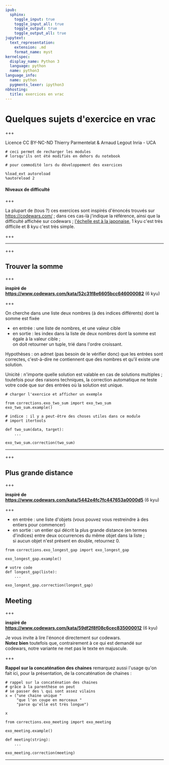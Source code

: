 ```yaml
---
ipub:
  sphinx:
    toggle_input: true
    toggle_input_all: true
    toggle_output: true
    toggle_output_all: true
jupytext:
  text_representation:
    extension: .md
    format_name: myst
kernelspec:
  display_name: Python 3
  language: python
  name: python3
language_info:
  name: python
  pygments_lexer: ipython3
nbhosting:
  title: exercices en vrac
---
```


# Quelques sujets d'exercice en vrac

+++

<div class="licence">
<span>Licence CC BY-NC-ND</span>
<span>Thierry Parmentelat &amp; Arnaud Legout</span>
<span>Inria - UCA</span>
</div>

```{code-cell} ipython3
# ceci permet de recharger les modules
# lorsqu'ils ont été modifiés en dehors du notebook

# pour commodité lors du développement des exercices

%load_ext autoreload
%autoreload 2
```

#### Niveaux de difficulté

+++

La plupart de (tous ?) ces exercices sont inspirés d'énoncés trouvés sur https://codewars.com/ ; dans ces cas-là j'indique la référence, ainsi que la difficulté affichée sur codewars ; [l'échelle est à la japonaise](https://github.com/Codewars/codewars.com/wiki/Kata-Ranking), 1 kyu c'est très difficile et 8 kyu c'est très simple.

+++

******

+++

## Trouver la somme

+++

**inspiré de https://www.codewars.com/kata/52c31f8e6605bcc646000082** (6 kyu)

+++

On cherche dans une liste deux nombres (à des indices différents) dont la somme est fixée

* en entrée : une liste de nombres, et une valeur cible
* en sortie : les index dans la liste de deux nombres dont la somme est égale à la valeur cible ;  
  on doit retourner un tuple, trié dans l'ordre croissant.

Hypothèses : on admet (pas besoin de le vérifier donc) que les entrées sont correctes, c'est-à-dire ne contiennent que des nombres et qu'il existe une solution.

Unicité : n'importe quelle solution est valable en cas de solutions multiples ; toutefois pour des raisons techniques, la correction automatique ne teste votre code que sur des entrées où la solution est unique.

```{code-cell} ipython3
# charger l'exercice et afficher un exemple

from corrections.exo_two_sum import exo_two_sum
exo_two_sum.example()
```

```{code-cell} ipython3
# indice : il y a peut-être des choses utiles dans ce module
# import itertools

def two_sum(data, target):
    ...
```

```{code-cell} ipython3
exo_two_sum.correction(two_sum)
```

*****

+++

## Plus grande distance

+++

**inspiré de https://www.codewars.com/kata/5442e4fc7fc447653a0000d5** (6 kyu)

+++

* en entrée : une liste d'objets (vous pouvez vous restreindre à des entiers pour commencer)
* en sortie : un entier qui décrit la plus grande distance (en termes d'indices) entre deux occurrences du même objet dans la liste ;  
  si aucun objet n'est présent en double, retournez 0.

```{code-cell} ipython3
from corrections.exo_longest_gap import exo_longest_gap

exo_longest_gap.example()
```

```{code-cell} ipython3
# votre code
def longest_gap(liste):
    ...
```

```{code-cell} ipython3
exo_longest_gap.correction(longest_gap)
```

## Meeting

+++

**inspiré de https://www.codewars.com/kata/59df2f8f08c6cec835000012** (6 kyu)

Je vous invite à lire l'énoncé directement sur codewars.  
**Notez bien** toutefois que, contrairement à ce qui est demandé sur codewars, notre variante ne met pas le texte en majuscule.

+++

**Rappel sur la concaténation des chaines**
remarquez aussi l'usage qu'on fait ici, pour la présentation, de la concaténation de chaines :

```{code-cell} ipython3
# rappel sur la concaténation des chaines
# grâce à la parenthèse on peut 
# se passer des \ qui sont assez vilains
x = ("une chaine unique "
     "que l'on coupe en morceaux "
     "parce qu'elle est très longue")
```

```{code-cell} ipython3
x
```

```{code-cell} ipython3
from corrections.exo_meeting import exo_meeting

exo_meeting.example()
```

```{code-cell} ipython3
def meeting(string):
    ...
```

```{code-cell} ipython3
exo_meeting.correction(meeting)
```

****
